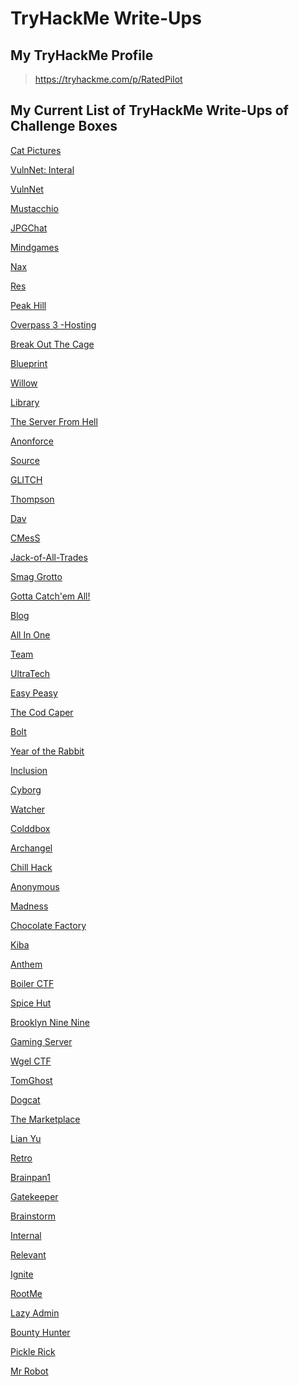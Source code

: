 # TryHackMe Write-Ups

## My TryHackMe Profile
>https://tryhackme.com/p/RatedPilot  

## My Current List of TryHackMe Write-Ups of Challenge Boxes

[Cat Pictures][64]

[VulnNet: Interal][1]

[VulnNet][2]

[Mustacchio][3]

[JPGChat][4]

[Mindgames][5]

[Nax][6]

[Res][7]

[Peak Hill][8]

[Overpass 3 -Hosting][9]

[Break Out The Cage][10]

[Blueprint][11]

[Willow][12]

[Library][13]

[The Server From Hell][14]

[Anonforce][15]

[Source][16]

[GLITCH][17]

[Thompson][18]

[Dav][19]

[CMesS][20]

[Jack-of-All-Trades][21]

[Smag Grotto][22]

[Gotta Catch'em All!][23]

[Blog][24]

[All In One][25]

[Team][26]

[UltraTech][27]

[Easy Peasy][28]

[The Cod Caper][29]

[Bolt][30]

[Year of the Rabbit][31]

[Inclusion][32]

[Cyborg][33]

[Watcher][34]

[Colddbox][35]

[Archangel][36]

[Chill Hack][37]

[Anonymous][38]

[Madness][39]

[Chocolate Factory][40]

[Kiba][41]

[Anthem][42]

[Boiler CTF][43]

[Spice Hut][44]

[Brooklyn Nine Nine][45]

[Gaming Server][46]

[Wgel CTF][47]

[TomGhost][48]

[Dogcat][49]

[The Marketplace][50]

[Lian Yu][51]

[Retro][52]

[Brainpan1][53]

[Gatekeeper][54]

[Brainstorm][55]

[Internal][56]

[Relevant][57]

[Ignite][58]

[RootMe][59]

[Lazy Admin][60]

[Bounty Hunter][61]

[Pickle Rick][62]

[Mr Robot][63]

[1]: https://www.notion.so/VulnNet-Internal-30bd1ef9c5b44b91819825d223e52901
[2]: https://www.notion.so/VulnNet-868a5dc96625459e89154092d840ba3e
[3]: https://www.notion.so/Mustacchio-db6808eaae9540d1998d279f407b953d
[4]: https://www.notion.so/JPGChat-70fdb0f2f8344cc5a7dafebf9e75b49d
[5]: https://www.notion.so/Mindgames-2424485120a545579377b774cd97887f
[6]: https://www.notion.so/Nax-8ca0f2200d3d48fd8184f666089741af
[7]: https://www.notion.so/Res-3d30135221014aa09dbfbcb1322f79e1
[8]: https://www.notion.so/Peak-Hill-0285e71d65ee4c87ad56d269f18af001
[9]: https://www.notion.so/Overpass-3-Hosting-619dc83bf0cc478c8f9dfda8bb598fb5
[10]: https://www.notion.so/Break-Out-The-Cage-ef712d9f2e734d278a391c2ed24e3428
[11]: https://www.notion.so/Blueprint-a5f9d2bafaaf45959c7da5b17b4828af
[12]: https://www.notion.so/Willow-b99ddb9468364e2fa041fb47f6ec5d85
[13]: https://www.notion.so/Library-fac14cb4007048d8ba79563b3f3deb05
[14]: https://www.notion.so/The-Server-From-Hell-0dcb99203c9444229ea8c04debf770c5
[15]: https://www.notion.so/Anonforce-efdebe82f3284fbf896a9ddbc244850e
[16]: https://www.notion.so/Source-522356ff798b481c92bec1d1f9a6529e
[17]: https://www.notion.so/GLITCH-e82f0b57c2f242e9afd7eeeee4e4413f
[18]: https://www.notion.so/Thompson-d039acbdf1df49d88a0ec1d29ec7c887
[19]: https://www.notion.so/Dav-df7350bf9d38407594335eb85b9cdf3e
[20]: https://www.notion.so/CMesS-a00abac4a3a14a479048233f7e43a9b6
[21]: https://www.notion.so/Jack-of-All-Trades-43edbe6660244358b19cc37afea45113
[22]: https://www.notion.so/Smag-Grotto-d91a395ae5d24953802ecd30c2ad75b9
[23]: https://www.notion.so/Gotta-Catch-em-All-8a5ce411cb1449989f99e435ac3531ef
[24]: https://www.notion.so/Blog-472790879bab44fe9440350d19c65a6a
[25]: https://www.notion.so/All-In-One-b7876540698049d6bd580c19e82f9b42
[26]: https://www.notion.so/Team-fb509e45c9994128b4172f760e3c85f8
[27]: https://www.notion.so/UltraTech-c1ca0b2f3b784a7db106a515d566b884
[28]: https://www.notion.so/Easy-Peasy-d026009b835b4fcab6210cc8a093fd3d
[29]: https://www.notion.so/The-Cod-Caper-90db3d6e645d4c27b9ffeb86cf10ba7d
[30]: https://www.notion.so/Bolt-d98b6788803e41cf819c5b4d6db6e88a
[31]: https://www.notion.so/Year-of-the-Rabbit-fb2e10f96ae64823883b98f9bf7842b8
[32]: https://www.notion.so/Inclusion-ccd17455b078464b82aa9923f1d35b9f
[33]: https://www.notion.so/Cyborg-121e56a5cd114298b5f261fe19e8d682
[34]: https://www.notion.so/Watcher-d1b15b672cde416d871f572eb64df9cb
[35]: https://www.notion.so/Colddbox-a949d208d7cc4c2a8730237596d5bdc8
[36]: https://www.notion.so/Archangel-ea9fc162cda9474f8e53ae86f790f425
[37]: https://www.notion.so/Chill-Hack-fd6d4974b03245d9ad4d64c11cd21d2f
[38]: https://www.notion.so/Anonymous-4eda9cb6a2404517a175d24559f60fb9
[39]: https://www.notion.so/Madness-ed1daf0123ef4878ba65a03296bc3453
[40]: https://www.notion.so/Chocolate-Factory-a2e13db35dae4889b19e06520f996468
[41]: https://www.notion.so/Kiba-34ebde359ea749b0b0a0cf658f9c2e0f
[42]: https://www.notion.so/Anthem-abcbbaf36017410195740b023cb39689
[43]: https://www.notion.so/Boiler-CTF-f21d88b917e241a7b1055c5ff57d22c6
[44]: https://www.notion.so/Spice-Hut-0d150710f7bf4b129a280fb785b09ca3
[45]: https://www.notion.so/Brooklyn-Nine-Nine-d184a21ed74445668edfdd5a06b16e49
[46]: https://www.notion.so/GamingServer-8c80912029244fbb9ac3a071daa99982
[47]: https://www.notion.so/Wgel-CTF-bda04bc73a164dbab46cc89955967fcc
[48]: https://www.notion.so/Tomghost-64fb41d75501412392f18637450011f4
[49]: https://www.notion.so/Dogcat-6817cd10798b47b5975f8397618423de
[50]: https://www.notion.so/The-Marketplace-5d12f389aafe456e92d65cdcd6e69165
[51]: https://www.notion.so/Lian_Yu-979010d2764c437d8975c743cc9fb5e3
[52]: https://www.notion.so/Retro-d761cdefd74a430d82fd748d3d1286b8
[53]: https://www.notion.so/Brainpan1-e08f9e696182431eb00196b2f640a426
[54]: https://www.notion.so/Gatekeeper-4b1c0bae130945a6add95f7e3a100d98
[55]: https://www.notion.so/Brainstorm-317a110a3cf04759bae0fbac474bd72f
[56]: https://www.notion.so/Internal-ea4ad186ed194fcb918aec217118dff7
[57]: https://www.notion.so/Relevant-bc3db9639cea4234a96af6027818a7a1
[58]: https://www.notion.so/Ignite-c9a644653e864dd687069482f73503da
[59]: https://www.notion.so/RootMe-7312739eac2a4905a6f49834804ada3f
[60]: https://www.notion.so/Lazy-Admin-4b3607f15461493bbd2bff82354f68bb
[61]: https://www.notion.so/Bounty-Hunter-682275d3f5674d6dac796c611a1a7a9e
[62]: https://www.notion.so/Pickle-Rick-f29b9bef139c4c89bb5ef95183e1f1ac
[63]: https://www.notion.so/Mr-Robot-71d6b2b50b8d479eab77ed3823808622
[64]: https://clayton-galy.notion.site/Cat-Pictures-d627527484904f14952e18059338359e
